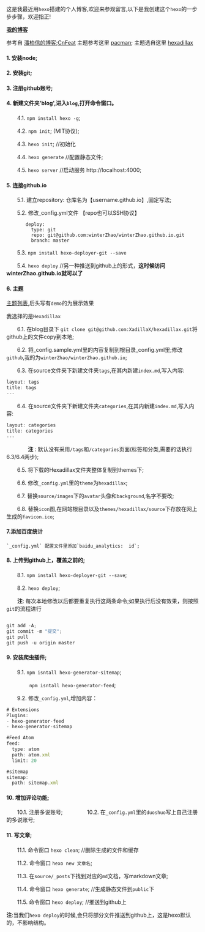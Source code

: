 这是我最近用`hexo`搭建的个人博客,欢迎来参观留言,以下是我创建这个`hexo`的一步步步骤，欢迎指正!

**[我的博客](http://winterzhao.github.io/)**

参考自 [潘柏信的博客](http://leopardpan.github.io/2015/08/12/hexo/);[CnFeat](http://www.jianshu.com/p/05289a4bc8b2)
主题参考这里 [pacman](https://yangjian.me/pacman/hello/introducing-pacman-theme/);
主题选自这里 [hexadillax](https://github.com/XadillaX/hexadillax)


#### 1. 安装node;

#### 2. 安装git;

#### 3. 注册github账号;

#### 4. 新建文件夹'blog',进入`blog`,打开命令窗口。

　　4.1. `npm install hexo -g`;

　　4.2. `npm init`; (MIT协议);

　　4.3. `hexo init`;     //初始化

　　4.4. `hexo generate`  //配置静态文件;

　　4.5. `hexo server`      //启动服务 http://localhost:4000;

#### 5. 连接github.io

　　5.1. 建立repository: 仓库名为【username.github.io】,固定写法;

　　5.2. 修改_config.yml文件 【repo也可以SSH协议】

           deploy:
             type: git
             repo: git@github.com:winterZhao/winterZhao.github.io.git
             branch: master

　　5.3. ` npm install hexo-deployer-git --save `

　　5.4. `hexo deploy`  //另一种推送到github上的形式，**这时候访问winterZhao.github.io就可以了**

#### 6. 主题

[主题列表](https://github.com/hexojs/hexo/wiki/Themes),后头写有`demo`的为展示效果

我选择的是`Hexadillax`

　　6.1. 在blog目录下 `git clone git@github.com:XadillaX/hexadillax.git`将github上的文件copy到本地;

　　6.2. 将_config.sample.yml里的内容复制到根目录_config.yml里;修改`github`,我的为`winterZhao/winterZhao.github.io`;

　　6.3. 在source文件夹下新建文件夹`tags`,在其内新建`index.md`,写入内容:

```javascript
layout: tags
title: tags
---
```
　　6.4. 在source文件夹下新建文件夹`categories`,在其内新建`index.md`,写入内容:

```javascript
layout: categories
title: categories
---
```
 　　　　**注** : 默认没有采用`/tags`和`/categories`页面(标签和分类,需要的话执行6.3/6.4两步);

　　6.5. 将下载的Hexadillax文件夹整体复制到themes下;

　　6.6. 修改`_config.yml`里的`theme`为`hexadillax`;

　　6.7. 替换`source/images`下的`avatar`头像和`background`,名字不要改;

　　6.8. 替换`icon`图,在网站根目录以及`themes/hexadillax/source`下存放在网上生成的`favicon.ico`;

#### 7.添加百度统计

    `_config.yml` 配置文件里添加`baidu_analytics:  id`;

#### 8. 上传到github上，覆盖之前的;

　　8.1. `npm install hexo-deployer-git --save`;

　　8.2. `hexo deploy`;

　　**注**: 每次本地修改以后都要重复执行这两条命令;如果执行后没有效果，则按照`git`的流程进行
```javascript

git add -A;
git commit -m "提交";
git pull
git push -u origin master

```

#### 9. 安装爬虫插件;
　　9.1. `npm isntall hexo-generator-sitemap`; 

　　　　 `npm isntall hexo-generator-feed`;

　　9.2. 修改`_config.yml`,增加内容：

```javascript
# Extensions
Plugins:
- hexo-generator-feed
- hexo-generator-sitemap

#Feed Atom
feed:
  type: atom
  path: atom.xml
  limit: 20

#sitemap
sitemap:
  path: sitemap.xml


```
#### 10. 增加评论功能;

　　10.1. 注册多说账号;
　　
　　10.2. 在`_config.yml`里的`duoshuo`写上自己注册的多说账号;

#### 11. 写文章;
　　11.1. 命令窗口 `hexo clean`; //删除生成的文件和缓存

　　11.2. 命令窗口 `hexo new 文章名`;

　　11.3. 在`source/_posts`下找到对应的`md`文档，写markdown文章;

　　11.4. 命令窗口 `hexo generate`;   //生成静态文件到`public`下

　　11.5. 命令窗口 `hexo deploy`;   //推送到github上

   **注**:当我们`hexo deploy`的时候,会只将部分文件推送到github上，这是hexo默认的，不影响结构。